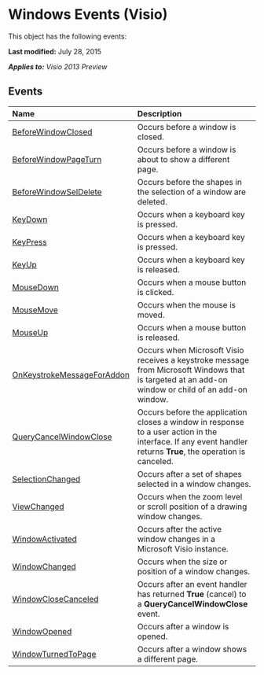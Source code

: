 
# Windows Events (Visio)
This object has the following events:

 **Last modified:** July 28, 2015

 _**Applies to:** Visio 2013 Preview_

## Events



|**Name**|**Description**|
|:-----|:-----|
| [BeforeWindowClosed](fb2f9b9e-a3ae-8d6e-00a1-9553629afd9f.md)|Occurs before a window is closed.|
| [BeforeWindowPageTurn](e74bbab7-af7b-19ef-af82-3f21b55a9292.md)|Occurs before a window is about to show a different page.|
| [BeforeWindowSelDelete](db81302b-bfc9-672d-9a73-45fe34f89136.md)|Occurs before the shapes in the selection of a window are deleted.|
| [KeyDown](3f8b0efc-071b-ddd9-7413-cff7b28a26ba.md)|Occurs when a keyboard key is pressed.|
| [KeyPress](3db88ff7-a2d0-2725-c564-477ca92fabc4.md)|Occurs when a keyboard key is pressed.|
| [KeyUp](16254787-b9ff-ecb5-4ae4-eb50338e12a4.md)|Occurs when a keyboard key is released.|
| [MouseDown](e9865821-842c-226a-7351-c1c7527ca711.md)|Occurs when a mouse button is clicked.|
| [MouseMove](3e323f5a-766a-55b5-11df-ab51d25100a2.md)|Occurs when the mouse is moved.|
| [MouseUp](1b4e7296-8634-6309-8316-cc60ae2ab478.md)|Occurs when a mouse button is released.|
| [OnKeystrokeMessageForAddon](4f026d4c-487a-d632-fb70-33d206660571.md)|Occurs when Microsoft Visio receives a keystroke message from Microsoft Windows that is targeted at an add-on window or child of an add-on window.|
| [QueryCancelWindowClose](b8d0d83b-c627-3e25-c01b-93b44b1af89f.md)|Occurs before the application closes a window in response to a user action in the interface. If any event handler returns  **True**, the operation is canceled.|
| [SelectionChanged](2e95eefe-5c56-8fd1-f43f-ea97602aa009.md)|Occurs after a set of shapes selected in a window changes.|
| [ViewChanged](0c504d9d-3664-38fc-33ad-cc7ec41589e2.md)|Occurs when the zoom level or scroll position of a drawing window changes.|
| [WindowActivated](4092a0e7-1529-1af7-fc9b-f8b1b47ad906.md)|Occurs after the active window changes in a Microsoft Visio instance.|
| [WindowChanged](02893ec6-2aca-cb70-919d-6ea2d37bb915.md)|Occurs when the size or position of a window changes.|
| [WindowCloseCanceled](3eb06853-1e76-305e-db03-e90c90185eb8.md)|Occurs after an event handler has returned  **True** (cancel) to a **QueryCancelWindowClose** event.|
| [WindowOpened](358b594b-0ca8-9d48-13a8-ae4dc527fdd6.md)|Occurs after a window is opened.|
| [WindowTurnedToPage](cf0f0170-41ab-92a7-1fe3-e0617af48b0d.md)|Occurs after a window shows a different page.|

